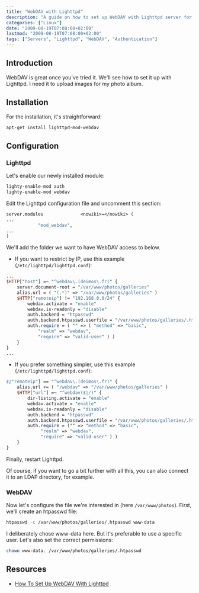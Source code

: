 ```yaml
---
title: "WebDAV with Lighttpd"
description: "A guide on how to set up WebDAV with Lighttpd server for uploading files to a web server."
categories: ["Linux"]
date: "2009-08-19T07:08:00+02:00"
lastmod: "2009-08-19T07:08:00+02:00"
tags: ["Servers", "Lighttpd", "WebDAV", "Authentication"]
---
```


## Introduction

WebDAV is great once you've tried it. We'll see how to set it up with Lighttpd. I need it to upload images for my photo album.

## Installation

For the installation, it's straightforward:

```bash
apt-get install lighttpd-mod-webdav
```

## Configuration

### Lighttpd

Let's enable our newly installed module:

```bash
lighty-enable-mod auth
lighty-enable-mod webdav
```

Edit the Lighttpd configuration file and uncomment this section:

```perl
server.modules              <nowiki>=</nowiki> (
...
            "mod_webdav",
...
)
```

We'll add the folder we want to have WebDAV access to below.

* If you want to restrict by IP, use this example (`/etc/lighttpd/lighttpd.conf`):

```perl
...
$HTTP["host"] =~ "^webdav\.(deimos\.fr)" {
    server.document-root = "/var/www/photos/galleries"
    alias.url = ( "(.*)" => "/var/www/photos/galleries" )
    $HTTP["remoteip"] != "192.168.0.0/24" {
        webdav.activate = "enable"
        webdav.is-readonly = "disable"
        auth.backend = "htpasswd"
        auth.backend.htpasswd.userfile = "/var/www/photos/galleries/.htpasswd"
        auth.require = ( "" => ( "method" => "basic",
            "realm" => "webdav",
            "require" => "valid-user" ) ) 
    }   
}
...
```

* If you prefer something simpler, use this example (`/etc/lighttpd/lighttpd.conf`):

```perl
$["remoteip"] == "^webdav\.(deimos\.fr)" {
    alias.url += ( "/webdav" => "/var/www/photos/galleries" )
    $HTTP["url"] =~ "^webdav($|/)" {
        dir-listing.activate = "enable"
        webdav.activate = "enable"
        webdav.is-readonly = "disable"
        auth.backend = "htpasswd"
        auth.backend.htpasswd.userfile = "/var/www/photos/galleries/.htpasswd"
        auth.require = ("" => "method" => "basic",
             "realm" => "webdav",
             "require" => "valid-user" ) )
    }
}
```

Finally, restart Lighttpd.

Of course, if you want to go a bit further with all this, you can also connect it to an LDAP directory, for example.

### WebDAV

Now let's configure the file we're interested in (here `/var/www/photos`). First, we'll create an htpasswd file:

```bash
htpasswd -c /var/www/photos/galleries/.htpasswd www-data
```

I deliberately chose www-data here. But it's preferable to use a specific user. Let's also set the correct permissions:

```bash
chown www-data. /var/www/photos/galleries/.htpasswd
```

## Resources
- [How To Set Up WebDAV With Lighttpd](../../../static/pdf/how_to_set_up_webdav_with_lighttpd.pdf)
